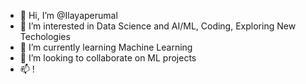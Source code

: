 - 👋 Hi, I’m @Ilayaperumal
- 👀 I’m interested in Data Science and AI/ML, Coding, Exploring New Techologies 
- 🌱 I’m currently learning Machine Learning
- 💞️ I’m looking to collaborate on ML projects
- 📫 !

<!---
Ilayaperumal/Ilayaperumal is a ✨ special ✨ repository because its `README.md` (this file) appears on your GitHub profile.
You can click the Preview link to take a look at your changes.
--->
